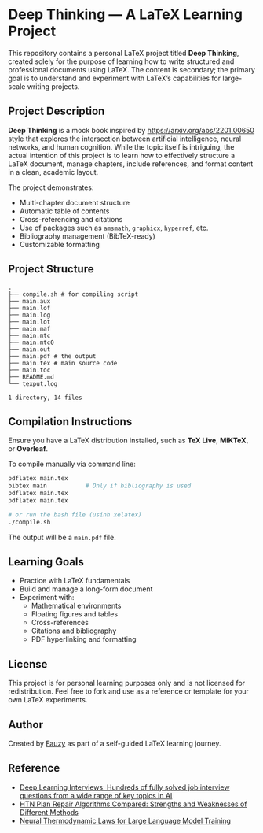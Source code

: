 # Deep Thinking — A LaTeX Learning Project
This repository contains a personal LaTeX project titled **Deep Thinking**, created solely for the purpose of learning how to write structured and professional documents using LaTeX. The content is secondary; the primary goal is to understand and experiment with LaTeX’s capabilities for large-scale writing projects.

## Project Description
**Deep Thinking** is a mock book inspired by https://arxiv.org/abs/2201.00650 style that explores the intersection between artificial intelligence, neural networks, and human cognition. While the topic itself is intriguing, the actual intention of this project is to learn how to effectively structure a LaTeX document, manage chapters, include references, and format content in a clean, academic layout.

The project demonstrates:

- Multi-chapter document structure
- Automatic table of contents
- Cross-referencing and citations
- Use of packages such as `amsmath`, `graphicx`, `hyperref`, etc.
- Bibliography management (BibTeX-ready)
- Customizable formatting

## Project Structure

```text
.
├── compile.sh # for compiling script
├── main.aux
├── main.lof
├── main.log
├── main.lot
├── main.maf
├── main.mtc
├── main.mtc0
├── main.out
├── main.pdf # the output
├── main.tex # main source code
├── main.toc
├── README.md
└── texput.log

1 directory, 14 files
```

## Compilation Instructions
Ensure you have a LaTeX distribution installed, such as **TeX Live**, **MiKTeX**, or **Overleaf**.

To compile manually via command line:

```bash
pdflatex main.tex
bibtex main           # Only if bibliography is used
pdflatex main.tex
pdflatex main.tex

# or run the bash file (usinh xelatex)
./compile.sh
```
The output will be a `main.pdf` file.

## Learning Goals

- Practice with LaTeX fundamentals
- Build and manage a long-form document
- Experiment with:
  - Mathematical environments
  - Floating figures and tables
  - Cross-references
  - Citations and bibliography
  - PDF hyperlinking and formatting

## License
This project is for personal learning purposes only and is not licensed for redistribution. Feel free to fork and use as a reference or template for your own LaTeX experiments.

## Author
Created by [Fauzy](http://fauzy.lovestoblog.com) as part of a self-guided LaTeX learning journey.

## Reference
- [Deep Learning Interviews: Hundreds of fully solved job interview questions from a wide range of key topics in AI](https://arxiv.org/abs/2201.00650)
- [HTN Plan Repair Algorithms Compared: Strengths and Weaknesses of Different Methods](https://arxiv.org/pdf/2504.16209)
- [Neural Thermodynamic Laws for Large Language Model Training](https://arxiv.org/pdf/2505.10559)

